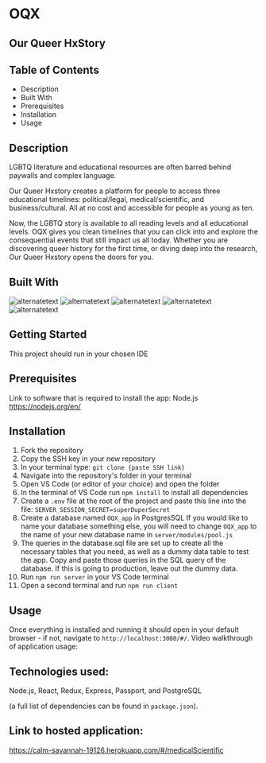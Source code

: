 
# OQX
## Our Queer HxStory

## Table of Contents
- Description
- Built With
- Prerequisites
- Installation
- Usage

## Description

LGBTQ literature and educational resources are often barred behind paywalls and complex language.

Our Queer Hxstory creates a platform for people to access three educational timelines: political/legal, medical/scientific, and business/cultural. All at no cost and accessible for people as young as ten.

Now, the LGBTQ story is available to all reading levels and all educational levels. OQX gives you clean timelines that you can click into and explore the consequential events that still impact us all today. Whether you are discovering queer history for the first time, or diving deep into the research, Our Queer Hxstory opens the doors for you.

## Built With

<img src="url" alt="alternatetext"> 
<img src="url" alt="alternatetext"> 
<img src="url" alt="alternatetext"> 
<img src="url" alt="alternatetext"> 
<img src="url" alt="alternatetext"> 


## Getting Started

This project should run in your chosen IDE

## Prerequisites

Link to software that is required to install the app:
Node.js https://nodejs.org/en/

## Installation

1. Fork the repository
2. Copy the SSH key in your new repository
3. In your terminal type: `git clone {paste SSH link}`
4. Navigate into the repository's folder in your terminal
5. Open VS Code (or editor of your choice) and open the folder
6. In the terminal of VS Code run `npm install` to install all dependencies
7. Create a `.env` file at the root of the project and paste this line into the file:
`SERVER_SESSION_SECRET=superDuperSecret`
8. Create a database named `OQX_app` in PostgresSQL If you would like to name your database something else, you will need to change `OQX_app` to the name of your new database name in `server/modules/pool.js`
9. The queries in the database.sql file are set up to create all the necessary tables that you need, as well as a dummy data table to test the app. Copy and paste those queries in the SQL query of the database. If this is going to production, leave out the dummy data.
10. Run `npm run server` in your VS Code terminal
11. Open a second terminal and run `npm run client`

## Usage

Once everything is installed and running it should open in your default browser - if not, navigate to `http://localhost:3000/#/`.
Video walkthrough of application usage:

## Technologies used:

Node.js, React, Redux, Express, Passport, and PostgreSQL 

(a full list of dependencies can be found in `package.json`).

## Link to hosted application:

https://calm-savannah-19126.herokuapp.com/#/medicalScientific
